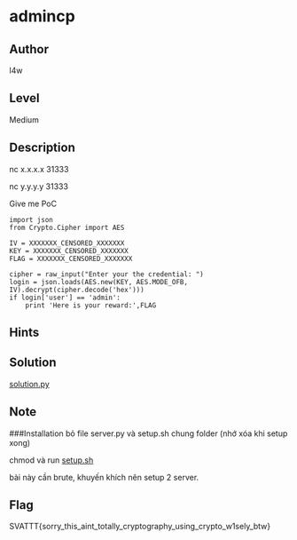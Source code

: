 # admincp

## Author
l4w
## Level
Medium
## Description

nc x.x.x.x 31333

nc y.y.y.y 31333

Give me PoC
```
import json
from Crypto.Cipher import AES

IV = XXXXXXX_CENSORED_XXXXXXX
KEY = XXXXXXX_CENSORED_XXXXXXX
FLAG = XXXXXXX_CENSORED_XXXXXXX

cipher = raw_input("Enter your the credential: ")
login = json.loads(AES.new(KEY, AES.MODE_OFB, IV).decrypt(cipher.decode('hex')))
if login['user'] == 'admin':
    print 'Here is your reward:',FLAG
```

## Hints

## Solution
[solution.py](solution.py)
## Note
###Installation
bỏ file server.py và setup.sh chung folder (nhớ xóa khi setup xong)

chmod và run [setup.sh](setup.sh)

bài này cần brute, khuyến khích nên setup 2 server.

## Flag
SVATTT{sorry_this_aint_totally_cryptography_using_crypto_w1sely_btw}

